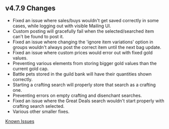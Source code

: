 ## v4.7.9 Changes

* Fixed an issue where sales/buys wouldn't get saved correctly in some cases, while logging out with visible Mailing UI.
* Custom posting will gracefully fail when the selected/searched item can't be found to post it.
* Fixed an issue where changing the 'ignore item variations' option in groups wouldn't always post the correct item until the next bag update.
* Fixed an issue where custom prices would error out with fixed gold values.
* Preventing various elements from storing bigger gold values than the current gold cap.
* Battle pets stored in the guild bank will have their quantities shown correctly.
* Starting a crafting search will properly store that search as a crafting one.
* Preventing errors on empty crafting and disenchant searches.
* Fixed an issue where the Great Deals search wouldn't start properly with crafting search selected.
* Various other smaller fixes.

[Known Issues](http://support.tradeskillmaster.com/display/KB/TSM4+Currently+Known+Issues)
